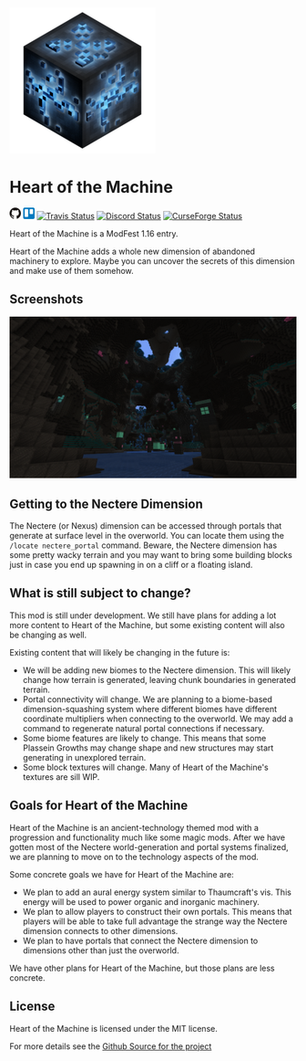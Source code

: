 ![Heart of the Machine Logo](https://raw.githubusercontent.com/Heart-of-the-Machine/Heart-of-the-Machine.github.io/master/Plassein-Machine-Casing-tbg-C4096-256x256.png)

# Heart of the Machine

[![Github Image]][Github] [![Trello Image]][Trello] [![Travis Status]][Travis] [![Discord Status]][Discord] [![CurseForge Status]][CurseForge]

[Github Image]: https://raw.githubusercontent.com/Heart-of-the-Machine/Heart-of-the-Machine.github.io/master/icons/GitHub-Mark-20px.png
[Github]: https://github.com/Heart-of-the-Machine/heart-of-the-machine
[Trello Image]: https://raw.githubusercontent.com/Heart-of-the-Machine/Heart-of-the-Machine.github.io/master/icons/trello-mark-blue-20px.png
[Trello]: https://trello.com/b/LM2DHkuS
[Travis Status]: https://img.shields.io/travis/Heart-of-the-Machine/heart-of-the-machine/master?logo=travis&style=flat-square
[Travis]: https://travis-ci.org/Heart-of-the-Machine/heart-of-the-machine
[Discord Status]: https://img.shields.io/discord/720635296131055697?logo=discord&logoColor=white&style=flat-square
[Discord]: https://discord.gg/hU4us4D
[CurseForge Status]: https://cf.way2muchnoise.eu/391897.svg?badge_style=flat
[CurseForge]: https://www.curseforge.com/minecraft/mc-mods/heart-of-the-machine

Heart of the Machine is a ModFest 1.16 entry.

Heart of the Machine adds a whole new dimension of abandoned machinery to explore. Maybe you can uncover the secrets of
this dimension and make use of them somehow.

## Screenshots
![Heart of the Machine screenshot](https://raw.githubusercontent.com/Heart-of-the-Machine/Heart-of-the-Machine.github.io/master/screenshots/2020-09-20_12.12.07.png)

## Getting to the Nectere Dimension
The Nectere (or Nexus) dimension can be accessed through portals that generate at surface level in the overworld. You
can locate them using the `/locate nectere_portal` command. Beware, the Nectere dimension has some pretty wacky terrain
and you may want to bring some building blocks just in case you end up spawning in on a cliff or a floating island.

## What is still subject to change?
This mod is still under development. We still have plans for adding a lot more content to Heart of the Machine, but some
existing content will also be changing as well.

Existing content that will likely be changing in the future is:
 * We will be adding new biomes to the Nectere dimension. This will likely change how terrain is generated, leaving
   chunk boundaries in generated terrain.
 * Portal connectivity will change. We are planning to a biome-based dimension-squashing system where different biomes
   have different coordinate multipliers when connecting to the overworld. We may add a command to regenerate natural
   portal connections if necessary.
 * Some biome features are likely to change. This means that some Plassein Growths may change shape and new structures
   may start generating in unexplored terrain.
 * Some block textures will change. Many of Heart of the Machine's textures are sill WIP.

## Goals for Heart of the Machine
Heart of the Machine is an ancient-technology themed mod with a progression and functionality much like some magic mods.
After we have gotten most of the Nectere world-generation and portal systems finalized, we are planning to move on to
the technology aspects of the mod.

Some concrete goals we have for Heart of the Machine are:
 * We plan to add an aural energy system similar to Thaumcraft's vis. This energy will be used to power organic and
   inorganic machinery.
 * We plan to allow players to construct their own portals. This means that players will be able to take full advantage
   the strange way the Nectere dimension connects to other dimensions.
 * We plan to have portals that connect the Nectere dimension to dimensions other than just the overworld.

We have other plans for Heart of the Machine, but those plans are less concrete.

## License
Heart of the Machine is licensed under the MIT license.

For more details see the [Github Source for the project](https://github.com/Heart-of-the-Machine/heart-of-the-machine)
